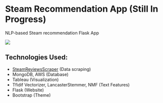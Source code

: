 # Steam Recommendation App (Still In Progress)
NLP-based Steam recommendation Flask App

![](images/demo_gif.gif)

## Technologies Used:
* [SteamReviewsScraper](https://github.com/woctezuma/download-steam-reviews "DownloadSteamReviews") (Data scraping)
* MongoDB, AWS (Database)
* Tableau (Visualization)
* Tfidif Vectorizer, LancasterStemmer, NMF (Text Features)
* Flask (Website)
* Bootstrap (Theme)
